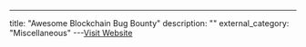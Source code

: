 ---
title: "Awesome Blockchain Bug Bounty"
description: ""
external_category: "Miscellaneous"
---[Visit Website](https://github.com/slowmist/awesome-blockchain-bug-bounty)

